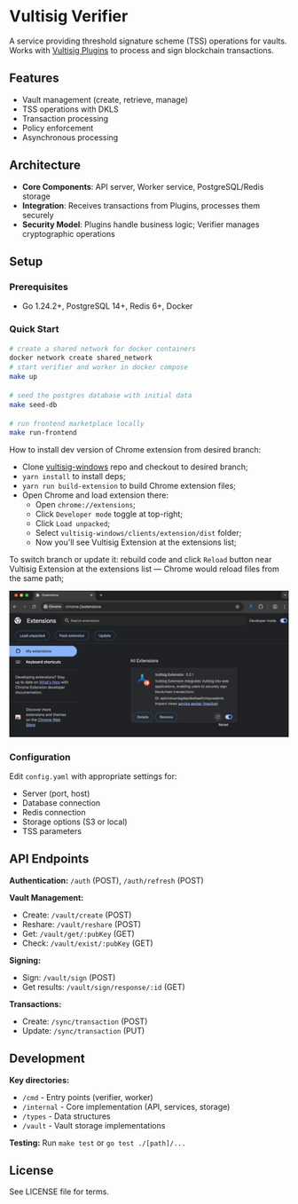 # Vultisig Verifier

A service providing threshold signature scheme (TSS) operations for vaults. Works with [Vultisig Plugins](https://github.com/vultisig/plugin) to process and sign blockchain transactions.

## Features

- Vault management (create, retrieve, manage)
- TSS operations with DKLS
- Transaction processing
- Policy enforcement
- Asynchronous processing

## Architecture

- **Core Components**: API server, Worker service, PostgreSQL/Redis storage
- **Integration**: Receives transactions from Plugins, processes them securely
- **Security Model**: Plugins handle business logic; Verifier manages cryptographic operations

## Setup

### Prerequisites
- Go 1.24.2+, PostgreSQL 14+, Redis 6+, Docker

### Quick Start
```bash
# create a shared network for docker containers
docker network create shared_network
# start verifier and worker in docker compose
make up

# seed the postgres database with initial data
make seed-db

# run frontend marketplace locally
make run-frontend
```

How to install dev version of Chrome extension from desired branch:

- Clone [vultisig-windows](https://github.com/vultisig/vultisig-windows) repo and checkout to desired branch;
- `yarn install` to install deps;
- `yarn run build-extension` to build Chrome extension files;
- Open Chrome and load extension there:
  - Open `chrome://extensions`;
  - Click `Developer mode` toggle at top-right;
  - Click `Load unpacked`;
  - Select `vultisig-windows/clients/extension/dist` folder;
  - Now you'll see Vultisig Extension at the extensions list;

To switch branch or update it: rebuild code and click `Reload` button near Vultisig Extension at the extensions list — Chrome would reload files from the same path;

![extension.png](readme-static/extension.png)

### Configuration
Edit `config.yaml` with appropriate settings for:
- Server (port, host)
- Database connection
- Redis connection
- Storage options (S3 or local)
- TSS parameters

## API Endpoints

**Authentication:** `/auth` (POST), `/auth/refresh` (POST)

**Vault Management:**
- Create: `/vault/create` (POST)
- Reshare: `/vault/reshare` (POST)
- Get: `/vault/get/:pubKey` (GET)
- Check: `/vault/exist/:pubKey` (GET)

**Signing:**
- Sign: `/vault/sign` (POST)
- Get results: `/vault/sign/response/:id` (GET)

**Transactions:**
- Create: `/sync/transaction` (POST)
- Update: `/sync/transaction` (PUT)

## Development

**Key directories:**
- `/cmd` - Entry points (verifier, worker)
- `/internal` - Core implementation (API, services, storage)
- `/types` - Data structures
- `/vault` - Vault storage implementations

**Testing:** Run `make test` or `go test ./[path]/...`

## License

See LICENSE file for terms.
